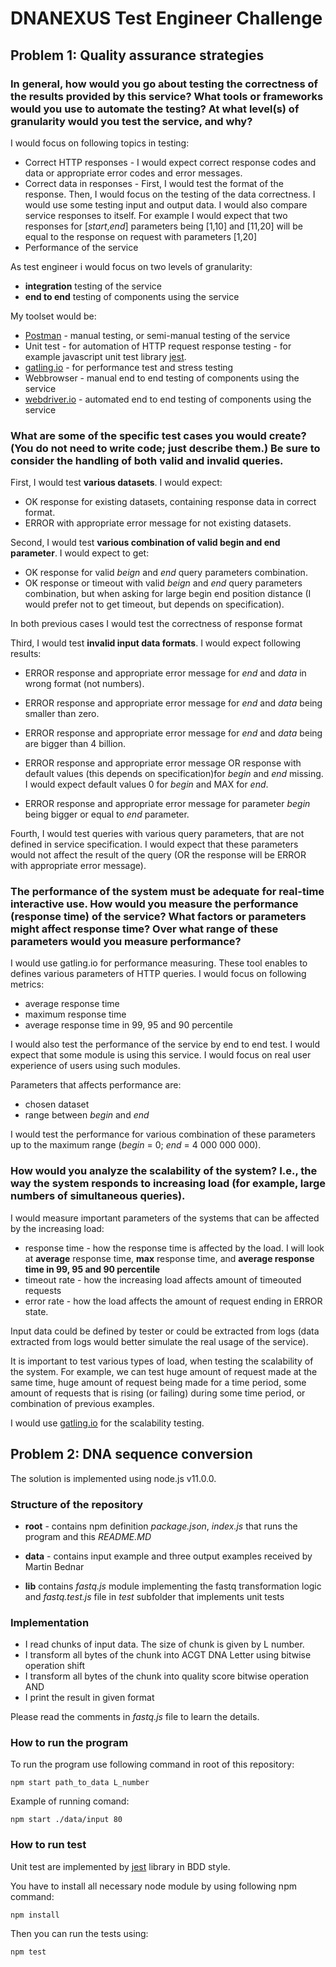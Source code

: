 # DNANEXUS Test Engineer Challenge

## Problem 1: Quality assurance strategies

### In general, how would you go about testing the correctness of the results provided by this service? What tools or frameworks would you use to automate the testing? At what level(s) of granularity would you test the service, and why?

I would focus on following topics in testing:
* Correct HTTP responses - I would expect correct response codes and data or appropriate error codes and error messages.
* Correct data in responses - First, I would test the format of the response. Then, I would focus on the testing of the data correctness. I would use some testing input and output data. I would also compare service responses to itself. For example I would expect that two responses for [_start_,_end_] parameters being [1,10] and [11,20] will be equal to the response on request with parameters [1,20]
* Performance of the service

As test engineer i would focus on two levels of granularity:
* **integration** testing of the service
* **end to end** testing of components using the service

My toolset would be:
 * [Postman](https://www.getpostman.com/) - manual testing, or semi-manual testing of the service
 * Unit test - for automation of HTTP request response testing - for example javascript unit test library [jest](https://jestjs.io/).
 * [gatling.io](http://www.gatling.io) - for performance test and stress testing
 * Webbrowser - manual end to end testing of components using the service
 * [webdriver.io](http://www.webdriver.io) - automated end to end testing of components using the service

### What are some of the specific test cases you would create? (You do not need to write code; just describe them.) Be sure to consider the handling of both valid and invalid queries.

First, I would test **various datasets**. I would expect:
* OK response for existing datasets, containing response data in correct format.
* ERROR with appropriate error message for not existing datasets.

Second, I would test **various combination of valid begin and end parameter**. I would expect to get:
* OK response for valid _beign_ and _end_ query parameters combination.
* OK response or timeout with valid _beign_ and _end_ query parameters combination, but when asking for large begin end position distance (I would prefer not to get timeout, but depends on specification).


In both previous cases I would test the correctness of response format

Third, I would test **invalid input data formats**. I would expect following results:
* ERROR response and appropriate error message for _end_ and _data_ in wrong format (not numbers).

 * ERROR response and appropriate error message for _end_ and _data_ being smaller than zero.

 * ERROR response and appropriate error message for _end_ and _data_ being are bigger than 4 billion.

 * ERROR response and appropriate error message  OR response with default values (this depends on specification)for _begin_ and _end_ missing. I would expect default values 0 for _begin_ and MAX for _end_.

  * ERROR response and appropriate error message for parameter _begin_ being bigger or equal to _end_ parameter.
 
Fourth, I would test queries with various query parameters, that are not defined in service specification. I would expect that these parameters would not affect the result of the query (OR the response will be ERROR with appropriate error message).


### The performance of the system must be adequate for real-time interactive use. How would you measure the performance (response time) of the service? What factors or parameters might affect response time? Over what range of these parameters would you measure performance?

I would use gatling.io for performance measuring. These tool enables to defines various parameters of HTTP queries. I would focus on following metrics:
 * average response time
 * maximum response time
 * average response time in 99, 95 and 90 percentile

I would also test the performance of the service by end to end test. I would expect that some module is using this service. I would focus on real user experience of users using such modules.

 Parameters that affects performance are:
 * chosen dataset
 * range between _begin_ and _end_

 I would test the performance for various combination of these parameters up to the maximum range (_begin_ = 0; _end_ = 4 000 000 000).


### How would you analyze the scalability of the system? I.e., the way the system responds to increasing load (for example, large numbers of simultaneous queries).

I would measure important parameters of the systems that can be affected by the increasing load:
 * response time - how the response time is affected by the load. I will look at **average** response time, **max** response time, and **average response time in 99, 95 and 90 percentile**
 * timeout rate - how the increasing load affects amount of timeouted requests
 * error rate - how the load affects  the amount of request ending in ERROR state.

Input data could be defined by tester or could be extracted from logs (data extracted from logs would better simulate the real usage of the service).

It is important to test various types of load, when testing the scalability of the system. For example, we can test huge amount of request made at the same time, huge amount of request being made for a time period, some amount of requests that is rising (or failing) during some time period, or combination of previous examples.

 I would use [gatling.io](http://www.gatling.io) for the scalability testing.
   

## Problem 2: DNA sequence conversion
The solution is implemented using node.js v11.0.0.

### Structure of the repository

* **root** - contains npm definition _package.json_, _index.js_ that runs the program and this _README.MD_

* **data** - contains input example and three output examples received by Martin Bednar

* **lib** contains _fastq.js_ module implementing the fastq transformation logic and _fastq.test.js_ file in _test_ subfolder that implements unit tests

### Implementation
* I read chunks of input data. The size of chunk is given by L number.
* I transform all bytes of the chunk into ACGT DNA Letter using bitwise operation shift
 * I transform all bytes of the chunk into quality score bitwise operation AND
 * I print the result in given format

Please read the comments in _fastq.js_ file to learn the details.

### How to run the program

To run the program use following command in root of this repository:

```
npm start path_to_data L_number
```

Example of running comand:
```
npm start ./data/input 80
```

### How to run test

Unit test are implemented by [jest](https://jestjs.io/) library in BDD style.

You have to install all necessary node module by using following npm command:
```
npm install
```

Then you can run the tests using:
```
npm test
```
